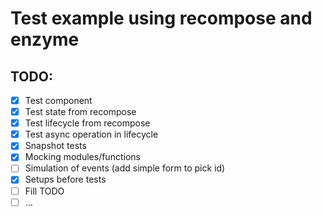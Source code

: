# Test example using recompose and enzyme

## TODO:

-   [x] Test component
-   [x] Test state from recompose
-   [x] Test lifecycle from recompose
-   [x] Test async operation in lifecycle
-   [x] Snapshot tests
-   [x] Mocking modules/functions
-   [ ] Simulation of events (add simple form to pick id)
-   [x] Setups before tests
-   [ ] Fill TODO
-   [ ] ...
